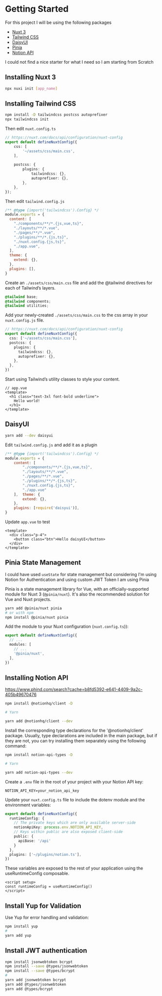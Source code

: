 # Getting Started

For this project I will be using the following packages

- [Nuxt 3](https://nuxt.com)
- [Tailwind CSS](https://tailwindcss.co)
- [DaisyUI](https://daisyui.com)
- [Pinia](https://pinia.vuejs.org) 
- [Notion API](https://developers.notion.com)


I could not find a nice starter for what I need so I am starting from Scratch

## Installing Nuxt 3

```sh
npx nuxi init [app_name]
```

## Installing Tailwind CSS

```sh
npm install -D tailwindcss postcss autoprefixer
npx tailwindcss init
```

Then edit `nuxt.config.ts`

```ts
// https://nuxt.com/docs/api/configuration/nuxt-config
export default defineNuxtConfig({
    css: [
        '~/assets/css/main.css',
    ],
    
    postcss: {
        plugins: {
            tailwindcss: {},
            autoprefixer: {},
        },
    },
});
```

Then edit `tailwind.config.js`

```js
/** @type {import('tailwindcss').Config} */
module.exports = {
  content: [
    "./components/**/*.{js,vue,ts}",
    "./layouts/**/*.vue",
    "./pages/**/*.vue",
    "./plugins/**/*.{js,ts}",
    "./nuxt.config.{js,ts}",
    "./app.vue",
  ],
  theme: {
    extend: {},
  },
  plugins: [],
}
```

Create an `./assets/css/main.css` file and add the @tailwind directives for each of Tailwind’s layers.


```css
@tailwind base;
@tailwind components;
@tailwind utilities;
```

Add your newly-created `./assets/css/main.css` to the css array in your `nuxt.config.js` file.

```ts
// https://nuxt.com/docs/api/configuration/nuxt-config
export default defineNuxtConfig({
  css: ['~/assets/css/main.css'],
  postcss: {
    plugins: {
      tailwindcss: {},
      autoprefixer: {},
    },
  },
})
```

Start using Tailwind’s utility classes to style your content.

```vue
// app.vue
<template>
  <h1 class="text-3xl font-bold underline">
    Hello world!
  </h1>
</template>
```

## DaisyUI

```sh
yarn add --dev daisyui
```

Edit `tailwind.config.js` and add it as a plugin

```js
/** @type {import('tailwindcss').Config} */
module.exports = {
    content: [
        "./components/**/*.{js,vue,ts}",
        "./layouts/**/*.vue",
        "./pages/**/*.vue",
        "./plugins/**/*.{js,ts}",
        "./nuxt.config.{js,ts}",
        "./app.vue"
    ],  theme: {
        extend: {},
    },
    plugins: [require('daisyui')],
}
```

Update `app.vue` to test

```vue
<template>
  <div class="p-4">
    <button class="btn">Hello daisyUI</button>
  </div>
</template>
```

## Pinia State Management

I could have used `useState` for state management but considering I'm using Notion for Authentication and using custom JWT Token I am using Pinia

Pinia is a state management library for Vue, with an officially-supported module for Nuxt 3 (`@pinia/nuxt`). It's also the recommended solution for Vue and Nuxt projects.

```sh
yarn add @pinia/nuxt pinia
# or with npm
npm install @pinia/nuxt pinia
```

Add the module to your Nuxt configuration (`nuxt.config.ts`)):

```ts
export default defineNuxtConfig({
  // ...
  modules: [
    // ...
    '@pinia/nuxt',
  ],
})
```

## Installing Notion API 


https://www.phind.com/search?cache=b8fd5392-e641-4409-9a2c-405b49670476

```sh
npm install @notionhq/client -D

# Yarn

yarn add @notionhq/client --dev
```

Install the corresponding type declarations for the '@notionhq/client' package. Usually, type declarations are included in the main package, but if they are not, you can try installing them separately using the following command:

```sh
npm install notion-api-types -D

# Yarn

yarn add notion-api-types --dev
```


Create a `.env` file in the root of your project with your Notion API key:

```env
NOTION_API_KEY=your_notion_api_key
```

Update your `nuxt.config.ts` file to include the dotenv module and the environment variables:

```ts
export default defineNuxtConfig({
  runtimeConfig: {
    // The private keys which are only available server-side
    notionApiKey: process.env.NOTION_API_KEY,
    // Keys within public are also exposed client-side
    public: {
      apiBase: '/api'
    }
  },
  plugins: ['~/plugins/notion.ts'],
})
```

These variables are exposed to the rest of your application using the useRuntimeConfig composable.

```vue
<script setup>
const runtimeConfig = useRuntimeConfig()
</script>
```

## Install Yup for Validation

Use Yup for error handling and validation:

```sh
npm install yup
#
yarn add yup
```

##  Install JWT authentication

```sh
npm install jsonwebtoken bcrypt
npm install --save @types/jsonwebtoken
npm install --save @types/bcrypt
#
yarn add jsonwebtoken bcrypt
yarn add @types/jsonwebtoken
yarn add @types/bcrypt
```

